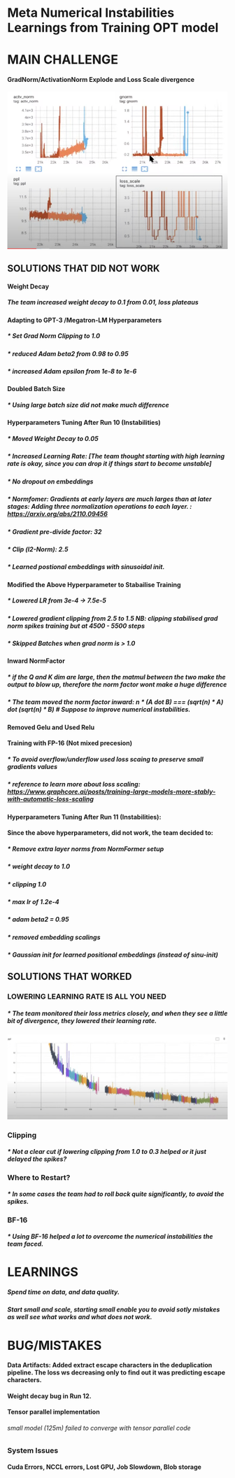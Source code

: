 # Meta Numerical Instabilities Learnings from Training OPT model

# MAIN CHALLENGE
#### GradNorm/ActivationNorm Explode and Loss Scale divergence
![Alt text](../assets/facebook_grad.png)

## SOLUTIONS THAT DID NOT WORK

#### Weight Decay
##### The team increased weight decay to 0.1 from 0.01, loss plateaus

#### Adapting to GPT-3 /Megatron-LM Hyperparameters
##### * Set Grad Norm Clipping to 1.0
##### * reduced Adam beta2 from 0.98 to 0.95
##### * increased Adam epsilon from 1e-8 to 1e-6

#### Doubled Batch Size
##### * Using large batch size did not make much difference

#### Hyperparameters Tuning After Run 10 (Instabilities)
##### * Moved Weight Decay to 0.05
##### * Increased Learning Rate: [The team thought starting with high learning rate is okay, since you can drop it if things start to become unstable]
##### * No dropout on embeddings
##### * Normfomer: Gradients at early layers are much larges than at later stages: Adding three normalization operations to each layer. : https://arxiv.org/abs/2110.09456
##### * Gradient pre-divide factor: 32 
##### * Clip (l2-Norm): 2.5
##### * Learned postional embeddings with sinusoidal init.


#### Modified the Above Hyperparameter to Stabailise Training
##### * Lowered LR from 3e-4 -> 7.5e-5
##### * Lowered gradient clipping from 2.5 to 1.5 NB: clipping stabilised grad norm spikes training but at 4500 - 5500 steps
##### * Skipped Batches when grad norm is > 1.0


#### Inward NormFactor 
##### * if the Q and K dim are large, then the matmul between the two make the output to blow up, therefore the norm factor wont make a huge difference
##### * The team moved the norm factor inward: n * (A dot B) === (sqrt(n) * A) dot (sqrt(n) * B) # Suppose to improve numerical instabilities. 

#### Removed Gelu and Used Relu

#### Training with FP-16 (Not mixed precesion)
##### * To avoid overflow/underflow used loss scaing to preserve small gradients values
##### * reference to learn more about loss scaling: https://www.graphcore.ai/posts/training-large-models-more-stably-with-automatic-loss-scaling

#### Hyperparameters Tuning After Run 11 (Instabilities): 
#### Since the above hyperparameters, did not work, the team decided to:
##### * Remove extra layer norms from NormFormer setup
##### * weight decay to 1.0
##### * clipping 1.0
##### * max lr of 1.2e-4
##### * adam beta2 = 0.95
##### * removed embedding scalings
##### * Gaussian init for learned positional embeddings (instead of sinu-init)

## SOLUTIONS THAT WORKED

### LOWERING LEARNING RATE IS ALL YOU NEED
##### * The team monitored their loss metrics closely, and when they see a little bit of divergence, they lowered their learning rate. 
![Alt text](../assets/lower.png)

### Clipping
##### * Not a clear cut if lowering clipping from 1.0 to 0.3 helped or it just delayed the spikes?

### Where to Restart?
##### * In some cases the team had to roll back quite significantly, to avoid the spikes.

### BF-16 
##### * Using BF-16 helped a lot to overcome the numerical instabilities the team faced. 

# LEARNINGS
##### Spend time on data, and data quality.
##### Start small and scale, starting small enable you to avoid sotly mistakes as well see what works and what does not work.

# BUG/MISTAKES
#### Data Artifacts: Added extract escape characters in the deduplication pipeline. The loss ws decreasing only to find out it was predicting escape characters.  
#### Weight decay bug in Run 12. 
#### Tensor parallel implementation
###### small model (125m) failed to converge with tensor parallel code

### System Issues
#### Cuda Errors, NCCL errors, Lost GPU, Job Slowdown, Blob storage